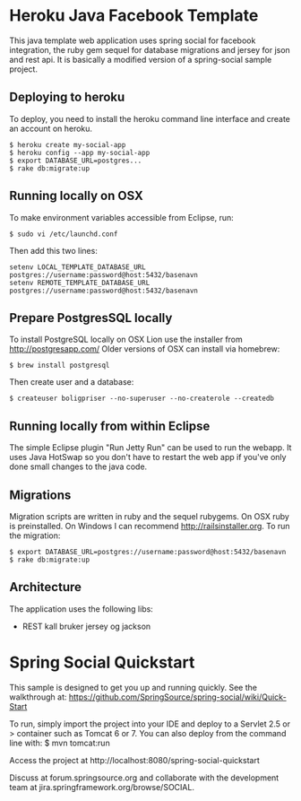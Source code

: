 Heroku Java Facebook Template
=============================

This java template web application uses spring social for facebook integration, the
ruby gem sequel for database migrations and jersey for json and rest api. It is
basically a modified version of a spring-social sample project.

## Deploying to heroku

To deploy, you need to install the heroku command line interface and create an account on heroku.

    $ heroku create my-social-app
    $ heroku config --app my-social-app
    $ export DATABASE_URL=postgres...
    $ rake db:migrate:up

## Running locally on OSX

To make environment variables accessible from Eclipse, run:

    $ sudo vi /etc/launchd.conf

Then add this two lines:

    setenv LOCAL_TEMPLATE_DATABASE_URL postgres://username:password@host:5432/basenavn
    setenv REMOTE_TEMPLATE_DATABASE_URL postgres://username:password@host:5432/basenavn

## Prepare PostgresSQL locally

To install PostgreSQL locally on OSX Lion use the installer from http://postgresapp.com/
Older versions of OSX can install via homebrew:

    $ brew install postgresql

Then create user and a database:

    $ createuser boligpriser --no-superuser --no-createrole --createdb


## Running locally from within Eclipse

The simple Eclipse plugin "Run Jetty Run" can be used to run the webapp.
It uses Java HotSwap so you don't have to restart the web app if you've only done
small changes to the java code.

## Migrations

Migration scripts are written in ruby and the sequel rubygems.
On OSX ruby is preinstalled. On Windows I can recommend  http://railsinstaller.org.
To run the migration:

    $ export DATABASE_URL=postgres://username:password@host:5432/basenavn
    $ rake db:migrate:up

## Architecture

The application uses the following libs:

 * REST kall bruker jersey og jackson

Spring Social Quickstart
========================
This sample is designed to get you up and running quickly.
See the walkthrough at: https://github.com/SpringSource/spring-social/wiki/Quick-Start

To run, simply import the project into your IDE and deploy to a Servlet 2.5 or > container such as Tomcat 6 or 7.
You can also deploy from the command line with:
$ mvn tomcat:run

Access the project at http://localhost:8080/spring-social-quickstart

Discuss at forum.springsource.org and collaborate with the development team at jira.springframework.org/browse/SOCIAL.
